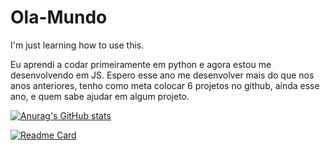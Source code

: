 # Ola-Mundo

I'm just learning how to use this.

Eu aprendi a codar primeiramente em python e agora estou me desenvolvendo em JS.
Espero esse ano me desenvolver mais do que nos anos anteriores, tenho como meta colocar 6 projetos no github, 
ainda esse ano, e quem sabe ajudar em algum projeto.

[![Anurag's GitHub stats](https://github-readme-stats.vercel.app/api?username=ardotheedu&count_private=true&theme=vue-dark)](https://github.com/anuraghazra/github-readme-stats)

[![Readme Card](https://github-readme-stats.vercel.app/api/pin/?username=ardotheedu&repo=Ola-Mundo)](https://github.com/anuraghazra/github-readme-stats)
